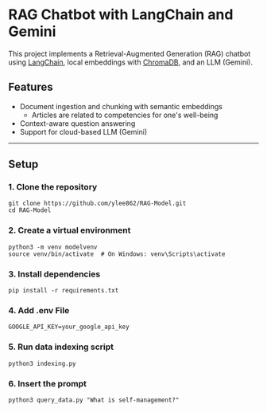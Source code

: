# RAG Chatbot with LangChain and Gemini

This project implements a Retrieval-Augmented Generation (RAG) chatbot using [LangChain](https://www.langchain.com/), local embeddings with [ChromaDB](https://www.trychroma.com/), and an LLM (Gemini).

## Features

- Document ingestion and chunking with semantic embeddings
    - Articles are related to competencies for one's well-being
- Context-aware question answering
- Support for cloud-based LLM (Gemini)

---

## Setup

### 1. Clone the repository

```
git clone https://github.com/ylee862/RAG-Model.git
cd RAG-Model
```

### 2. Create a virtual environment
```
python3 -m venv modelvenv
source venv/bin/activate  # On Windows: venv\Scripts\activate
```
### 3. Install dependencies
```
pip install -r requirements.txt
```

### 4. Add .env File
```
GOOGLE_API_KEY=your_google_api_key
```

### 5. Run data indexing script
```
python3 indexing.py
```

### 6. Insert the prompt
```
python3 query_data.py "What is self-management?"
```


